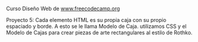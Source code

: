 Curso Diseño Web de www.freecodecamp.org

Proyecto 5: Cada elemento HTML es su propia caja con su propio espaciado y borde.
A esto se le llama Modelo de Caja.
utilizamos CSS y el Modelo de Cajas para crear piezas de arte rectangulares al estilo de Rothko.



